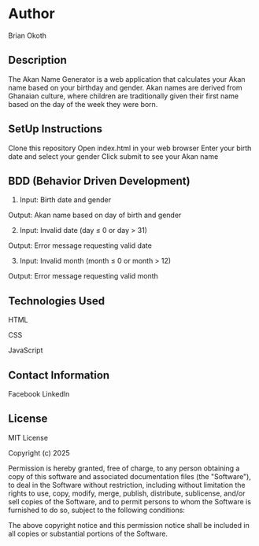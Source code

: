 # Author
Brian Okoth

## Description
The Akan Name Generator is a web application that calculates your Akan name based on your birthday and gender. Akan names are derived from Ghanaian culture, where children are traditionally given their first name based on the day of the week they were born.

## SetUp Instructions
Clone this repository
Open index.html in your web browser
Enter your birth date and select your gender
Click submit to see your Akan name

## BDD (Behavior Driven Development)
1. Input: Birth date and gender

Output: Akan name based on day of birth and gender

2. Input: Invalid date (day ≤ 0 or day > 31)

Output: Error message requesting valid date

3. Input: Invalid month (month ≤ 0 or month > 12)

Output: Error message requesting valid month

## Technologies Used
HTML

CSS

JavaScript

## Contact Information
Facebook Linkedln

## License
MIT License

Copyright (c) 2025

Permission is hereby granted, free of charge, to any person obtaining a copy of this software and associated documentation files (the "Software"), to deal in the Software without restriction, including without limitation the rights to use, copy, modify, merge, publish, distribute, sublicense, and/or sell copies of the Software, and to permit persons to whom the Software is furnished to do so, subject to the following conditions:

The above copyright notice and this permission notice shall be included in all copies or substantial portions of the Software.

